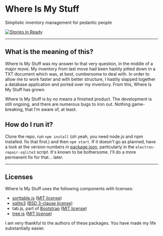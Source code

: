 # Where Is My Stuff
Simplistic inventory management for pedantic people

[![Stories in Ready](https://badge.waffle.io/DrSLDR/whereismystuff.png?label=ready&title=Ready)](https://waffle.io/DrSLDR/whereismystuff)

---

## What is the meaning of this?
Where Is My Stuff was my answer to that very question, in the middle of a major
move. My inventory from last move had been hastily jotted down in a TXT document
which was, at best, cumbersome to deal with. In order to allow me to work faster
and with better structure, I hastily slapped together a database application and
ported over my inventory. From this, Where Is My Stuff has grown.

Where Is My Stuff is by no means a finished product. The development is still
ongoing, and there are numerous bugs to iron out. Nothing game-breaking, that
I'm aware of, at least.

## How do I run it?
Clone the repo, run `npm install` (oh yeah, you need node.js and npm
installed. fix that first.) and then `npm start`. If it doesn't go as planned,
have a look at the version numbers in
[package.json](https://github.com/DrSLDR/whereismystuff/blob/master/package.json),
particularly in the `electron-repair-sqlite3` script. It's known to be
bothersome. I'll do a more permanent fix for that... later.

---

## Licenses
Where Is My Stuff uses the following components with licenses:

- [sorttable.js](http://www.kryogenix.org/code/browser/sorttable/)
  ([MIT license](http://choosealicense.com/licenses/mit/))
- [sqlite3](https://www.npmjs.com/package/sqlite3)
  ([BSD 3-clause license](http://choosealicense.com/licenses/bsd-3-clause/))
- tab.js, part of [Bootstrap](https://getbootstrap.com/javascript/#tabs)
  ([MIT license](http://choosealicense.com/licenses/mit/))
- [tree.js](https://www.npmjs.com/package/tree)
  ([MIT license](http://choosealicense.com/licenses/mit/))

I am very thankful to the authors of these packages. You have made my life
substantially easier.
